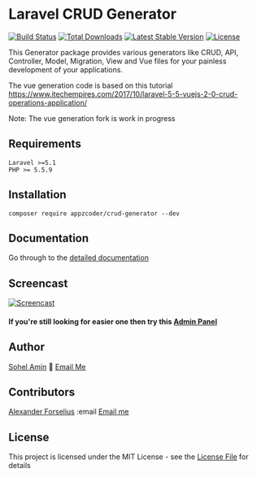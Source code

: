 # Laravel CRUD Generator

[![Build Status](https://travis-ci.org/appzcoder/crud-generator.svg)](https://travis-ci.org/appzcoder/crud-generator.svg)
[![Total Downloads](https://poser.pugx.org/appzcoder/crud-generator/d/total.svg)](https://packagist.org/packages/appzcoder/crud-generator)
[![Latest Stable Version](https://poser.pugx.org/appzcoder/crud-generator/v/stable.svg)](https://packagist.org/packages/appzcoder/crud-generator)
[![License](https://poser.pugx.org/appzcoder/crud-generator/license.svg)](https://packagist.org/packages/appzcoder/crud-generator)

This Generator package provides various generators like CRUD, API, Controller, Model, Migration, View and Vue files for your painless development of your applications.

The vue generation code is based on this tutorial https://www.itechempires.com/2017/10/laravel-5-5-vuejs-2-0-crud-operations-application/

Note: The vue generation fork is work in progress

## Requirements
    Laravel >=5.1
    PHP >= 5.5.9

## Installation
```
composer require appzcoder/crud-generator --dev
```

## Documentation
Go through to the [detailed documentation](doc#readme)

## Screencast

[![Screencast](http://img.youtube.com/vi/831-PFBsYfw/0.jpg)](https://www.youtube.com/watch?v=K2G3kMQtY5Y)

#### If you're still looking for easier one then try this [Admin Panel](https://github.com/appzcoder/laravel-admin)

## Author

[Sohel Amin](http://sohelamin.com) :email: [Email Me](mailto:sohelamincse@gmail.com)

## Contributors

[Alexander Forselius](http://buddhalow.com) :email [Email me](mailto:drsounds@gmail.com)

## License

This project is licensed under the MIT License - see the [License File](LICENSE) for details
